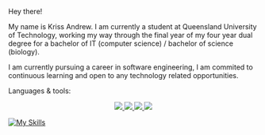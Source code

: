 Hey there!

My name is Kriss Andrew. I am currently a student at Queensland University of Technology, working my way through the final year of my four year dual degree for a bachelor of IT (computer science) / bachelor of science (biology).

I am currently pursuing a career in software engineering, I am commited to continuous learning and open to any technology related opportunities.

Languages & tools:<br/>
<p align="center">
  <a href="https://skillicons.dev">
    <img src="https://skillicons.dev/icons?i=python,js,java,cs,c,r" />
    <img src="https://skillicons.dev/icons?i=php,html,css,bootstrap" />
    <img src="https://skillicons.dev/icons?i=aws,git,github,linux,vscode" />
    <img src="https://skillicons.dev/icons?i=mongodb,mysql" />
  </a>
</p>


[![My Skills](https://skillicons.dev/icons?i=mongodb,mysql)](https://skillicons.dev)

<!---
KrissAndrew/KrissAndrew is a ✨ special ✨ repository because its `README.md` (this file) appears on your GitHub profile.
You can click the Preview link to take a look at your changes.
--->



